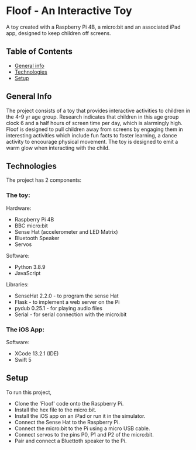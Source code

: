 # Floof - An Interactive Toy
A toy created with a Raspberry Pi 4B, a micro:bit and an associated iPad app, designed to keep children off screens.

## Table of Contents
* [General info](#general-info)
* [Technologies](#technologies)
* [Setup](#setup)

## General Info
The project consists of a toy that provides interactive activities to children in the 4-9 yr age group. Research indicates that children in this age group clock 6 and a half hours of screen time per day, which is alarmingly high. Floof is designed to pull children away from screens by engaging them in interesting activities which include fun facts to foster learning, a dance activity to encourage physical movement. The toy is designed to emit a warm glow when interacting with the child. 

## Technologies
The project has 2 components:

### The toy:
Hardware:
* Raspberry Pi 4B
* BBC micro:bit 
* Sense Hat (accelerometer and LED Matrix)
* Bluetooth Speaker
* Servos

Software:
* Python 3.8.9
* JavaScript

Libraries:
* SenseHat 2.2.0 - to program the sense Hat
* Flask - to implement a web server on the Pi
* pydub 0.25.1 - for playing audio files
* Serial - for serial connection with the micro:bit

### The iOS App:
Software:
* XCode 13.2.1 (IDE)
* Swift 5

## Setup
To run this project,
* Clone the 'Floof' code onto the Raspberry Pi. 
* Install the hex file to the micro:bit.
* Install the iOS app on an iPad or run it in the simulator.
* Connect the Sense Hat to the Raspberry Pi. 
* Connect the micro:bit to the Pi using a micro USB cable. 
* Connect servos to the pins P0, P1 and P2 of the micro:bit. 
* Pair and connect a Bluettoth speaker to the Pi.
